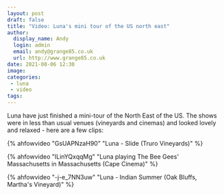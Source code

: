 ```yaml
---
layout: post
draft: false
title: "Video: Luna's mini tour of the US north east"
author:
  display_name: Andy
  login: admin
  email: andy@grange85.co.uk
  url: http://www.grange85.co.uk
date: 2021-08-06 12:30
image: 
categories:
 - luna
 - video
tags:
---
```

Luna have just finished a mini-tour of the North East of the US. The shows were in less than usual venues (vineyards and cinemas) and looked lovely and relaxed - here are a few clips:

{% ahfowvideo "GsUAPNzaH90" "Luna - Slide (Truro Vineyards)" %}

{% ahfowvideo "ILinYQxqqMg" "Luna playing The Bee Gees' Massachusetts in Massachusetts (Cape Cinema)" %}

{% ahfowvideo "-j-e_7NN3uw" "Luna - Indian Summer (Oak Bluffs, Martha's Vineyard)" %}
